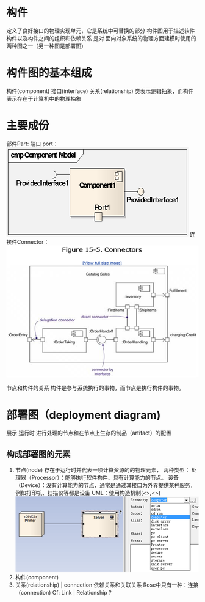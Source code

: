 # 构件
定义了良好接口的物理实现单元，它是系统中可替换的部分
构件图用于描述软件构件以及构件之间的组织和依赖关系
是对  面向对象系统的物理方面建模时使用的两种图之一（另一种图是部署图） 
# 构件图的基本组成
构件(component) 
接口(interface) 
关系(relationship) 
类表示逻辑抽象，而构件表示存在于计算机中的物理抽象
# 主要成份
部件Part: 
端口 port：	
![](Screenshots/../Screenshots/2020-09-05-16-32-52.png)
连接件Connector：
![](Screenshots/../Screenshots/2020-09-05-16-33-12.png)

节点和构件的关系 
构件是参与系统执行的事物，而节点是执行构件的事物。

# 部署图（deployment diagram) 
展示 运行时 进行处理的节点和在节点上生存的制品（artifact）的配置
## 构成部署图的元素
1. 节点(node) 
存在于运行时并代表一项计算资源的的物理元素，
两种类型：
处理器（Processor）：能够执行软件构件、具有计算能力的节点。
设备（Device）：没有计算能力的节点，通常是通过其接口为外界提供某种服务，例如打印机、扫描仪等都是设备 
UML：使用构造机制(<<processor>>,<<device>>)
![](Screenshots/../Screenshots/2020-09-05-16-37-07.png)
2. 构件(component) 
3. 关系(relationship) | connection 
依赖关系和关联关系
Rose中只有一种：连接（connection)
Cf:  Link | Relationship ? 
